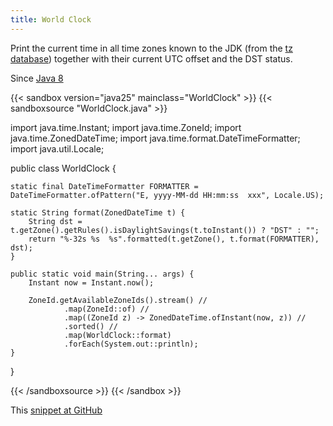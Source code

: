 ```yaml
---
title: World Clock
---
```


Print the current time in all time zones known to the JDK (from the [tz
database](https://en.wikipedia.org/wiki/Tz_database)) together with their
current UTC offset and the DST status.

Since [Java 8](/jdk/8/)

{{< sandbox version="java25" mainclass="WorldClock" >}}
{{< sandboxsource "WorldClock.java" >}}

import java.time.Instant;
import java.time.ZoneId;
import java.time.ZonedDateTime;
import java.time.format.DateTimeFormatter;
import java.util.Locale;

public class WorldClock {

	static final DateTimeFormatter FORMATTER = DateTimeFormatter.ofPattern("E, yyyy-MM-dd HH:mm:ss  xxx", Locale.US);

	static String format(ZonedDateTime t) {
		String dst = t.getZone().getRules().isDaylightSavings(t.toInstant()) ? "DST" : "";
		return "%-32s %s  %s".formatted(t.getZone(), t.format(FORMATTER), dst);
	}

	public static void main(String... args) {
		Instant now = Instant.now();

		ZoneId.getAvailableZoneIds().stream() //
				.map(ZoneId::of) //
				.map((ZoneId z) -> ZonedDateTime.ofInstant(now, z)) //
				.sorted() //
				.map(WorldClock::format)
				.forEach(System.out::println);
	}

}

{{< /sandboxsource >}}
{{< /sandbox >}}

This [snippet at GitHub](https://github.com/marchof/io.javaalmanac.snippets/tree/master/src/main/java/io/javaalmanac/snippets/time/WorldClock.java)
